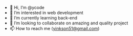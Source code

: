 - 👋 Hi, I’m @ycode
- 👀 I’m interested in web development
- 🌱 I’m currently learning back-end
- 💞️ I’m looking to collaborate on amazing and quality project
- 📫 How to reach me (yinkson51@gmail.com)

<!---
yinkson/yinkson is a ✨ special ✨ repository because its `README.md` (this file) appears on your GitHub profile.
You can click the Preview link to take a look at your changes.
--->
